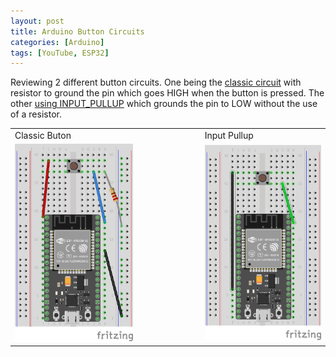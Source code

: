```yaml
---
layout: post
title: Arduino Button Circuits
categories: [Arduino]
tags: [YouTube, ESP32]
---
```


Reviewing 2 different button circuits. One being the [classic circuit][1] with resistor to ground the pin which goes HIGH
when the button is pressed.  The other [using INPUT_PULLUP][2] which grounds the pin to LOW without the use of a resistor.

<table>
  <tr>
    <td>Classic Buton</td>
    <td width="20%">&nbsp;&nbsp;</td>
    <td>Input Pullup</td>
  </tr>
  <tr>
    <td><img src="/sketches/Button/Button.png" alt="Classic Button" width="280" /></td>
    <td width="20%">&nbsp;&nbsp;</td>
    <td><img src="/sketches/Button/Button2.png" alt="Simple Pullup" width="280" /></td>
  </tr>
</table>
    

[1]: /sketches/Button/Button1/Button1.ino
[2]: /sketches/Button/Button2/Button2.ino